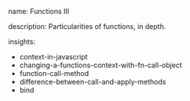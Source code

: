 name: Functions III

description: Particularities of functions, in depth.

insights:

- context-in-javascript
- changing-a-functions-context-with-fn-call-object
- function-call-method
- difference-between-call-and-apply-methods
- bind
